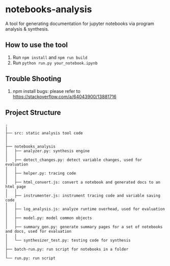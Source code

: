 # notebooks-analysis

A tool for generating documentation for jupyter notebooks via program analysis & synthesis. 

## How to use the tool
1. Run `npm install` and `npm run build`
2. Run `python run.py your_notebook.ipynb`

## Trouble Shooting
1. npm install bugs: please refer to https://stackoverflow.com/a/64043900/13881716

## Project Structure
```
.
│
├── src: static analysis tool code
│
│
├── notebooks_analysis
│   ├── analyzer.py: synthesis engine
│   │ 
│   ├── detect_changes.py: detect variable changes, used for evaluation
│   │ 
│   ├── helper.py: tracing code
│   │ 
│   ├── html_convert.js: convert a notebook and generated docs to an html page
│   │ 
│   ├── instrumenter.js: instrument tracing code and variable saving code
│   │ 
│   ├── log_analysis.js: analyze runtime overhead, used for evaluation
│   │ 
│   ├── model.py: model common objects
│   │ 
│   ├── summary_gen.py: generate summary pages for a set of notebooks and docs, used for evaluation
│   │ 
│   └── synthesizer_test.py: testing code for synthesis
│   
├── batch-run.py: run script for notebooks in a folder
│
└── run.py: run script
```
